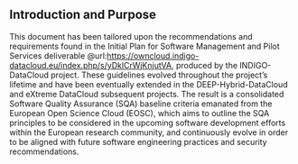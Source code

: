 ## Introduction and Purpose

This document has been tailored upon the recommendations and requirements found
in the Initial Plan for Software Management and Pilot Services deliverable
@url:https://owncloud.indigo-datacloud.eu/index.php/s/yDklCrWjKnjutVA,
produced by the INDIGO-DataCloud project. These guidelines evolved throughout
the project’s lifetime and have been eventually extended in the
DEEP-Hybrid-DataCloud and eXtreme DataCloud subsequent projects. The result is
a consolidated Software Quality Assurance (SQA) baseline criteria emanated
from the European Open Science Cloud (EOSC), which aims to outline the SQA
principles to be considered in the upcoming software development efforts within
the European research community, and continuously evolve in order to be aligned
with future software engineering practices and security recommendations.
